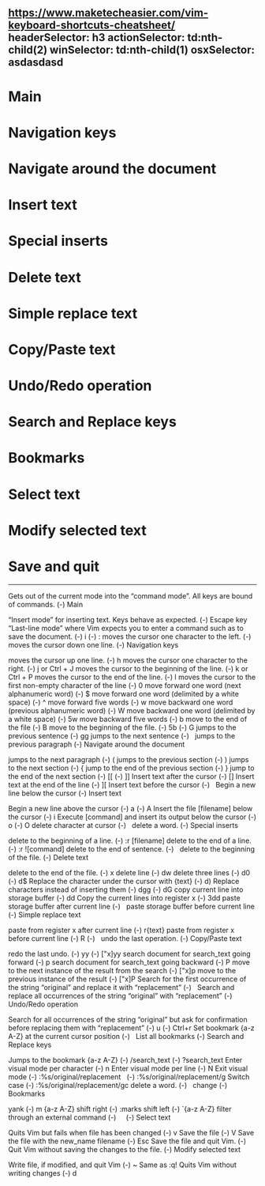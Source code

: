 https://www.maketecheasier.com/vim-keyboard-shortcuts-cheatsheet/
headerSelector: h3
actionSelector: td:nth-child(2)
winSelector: td:nth-child(1)
osxSelector: asdasdasd
-----------------------------
# Main
# Navigation keys
# Navigate around the document
# Insert text
# Special inserts
# Delete text
# Simple replace text
# Copy/Paste text
# Undo/Redo operation
# Search and Replace keys
# Bookmarks
# Select text
# Modify selected text
# Save and quit
-----------------------------
Gets out of the current mode into the “command mode”. All keys are bound of commands. (-) Main

“Insert mode” for inserting text. Keys behave as expected. (-) Escape key
“Last-line mode” where Vim expects you to enter a command such as to save the document. (-) i
 (-) :
moves the cursor one character to the left. (-)  
moves the cursor down one line. (-) Navigation keys

moves the cursor up one line. (-) h
moves the cursor one character to the right. (-) j or Ctrl + J
moves the cursor to the beginning of the line. (-) k or Ctrl + P
moves the cursor to the end of the line. (-) l
moves the cursor to the first non-empty character of the line (-) 0
move forward one word (next alphanumeric word) (-) $
move forward one word (delimited by a white space) (-) ^
move forward five words (-) w
move backward one word (previous alphanumeric word) (-) W
move backward one word (delimited by a white space) (-) 5w
move backward five words (-) b
move to the end of the file (-) B
move to the beginning of the file. (-) 5b
 (-) G
jumps to the previous sentence (-) gg
jumps to the next sentence (-)  
jumps to the previous paragraph (-) Navigate around the document

jumps to the next paragraph (-) (
jumps to the previous section (-) )
jumps to the next section (-) {
jump to the end of the previous section (-) }
jump to the end of the next section (-) [[
 (-) ]]
Insert text after the cursor (-) []
Insert text at the end of the line (-) ][
Insert text before the cursor (-)  
Begin a new line below the cursor (-) Insert text

Begin a new line above the cursor (-) a
 (-) A
Insert the file [filename] below the cursor (-) i
Execute [command] and insert its output below the cursor (-) o
 (-) O
delete character at cursor (-)  
delete a word. (-) Special inserts

delete to the beginning of a line. (-) :r [filename]
delete to the end of a line. (-) :r ![command]
delete to the end of sentence. (-)  
delete to the beginning of the file. (-) Delete text

delete to the end of the file. (-) x
delete line (-) dw
delete three lines (-) d0
 (-) d$
Replace the character under the cursor with {text} (-) d)
Replace characters instead of inserting them (-) dgg
 (-) dG
copy current line into storage buffer (-) dd
Copy the current lines into register x (-) 3dd
paste storage buffer after current line (-)  
paste storage buffer before current line (-) Simple replace text

paste from register x after current line (-) r{text}
paste from register x before current line (-) R
 (-)  
undo the last operation. (-) Copy/Paste text

redo the last undo. (-) yy
 (-) ["x]yy
search document for search_text going forward (-) p
search document for search_text going backward (-) P
move to the next instance of the result from the search (-) ["x]p
move to the previous instance of the result (-) ["x]P
Search for the first occurrence of the string “original” and replace it with “replacement” (-)  
Search and replace all occurrences of the string “original” with “replacement” (-) Undo/Redo operation

Search for all occurrences of the string “original” but ask for confirmation before replacing them with “replacement” (-) u
 (-) Ctrl+r
Set bookmark {a-z A-Z} at the current cursor position (-)  
List all bookmarks (-) Search and Replace keys

Jumps to the bookmark {a-z A-Z} (-) /search_text
 (-) ?search_text
Enter visual mode per character (-) n
Enter visual mode per line (-) N
Exit visual mode (-) :%s/original/replacement
  (-) :%s/original/replacement/g
Switch case (-) :%s/original/replacement/gc
delete a word. (-)  
change (-) Bookmarks

yank (-) m {a-z A-Z}
shift right (-) :marks
shift left (-) `{a-z A-Z}
filter through an external command (-)  
  (-) Select text

Quits Vim but fails when file has been changed (-) v
Save the file (-) V
Save the file with the new_name filename (-) Esc
Save the file and quit Vim. (-)  
Quit Vim without saving the changes to the file. (-) Modify selected text

Write file, if modified, and quit Vim (-) ~
Same as :q! Quits Vim without writing changes (-) d
